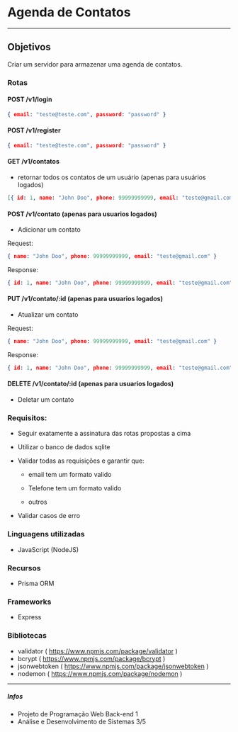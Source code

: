 ﻿# Agenda de Contatos
 
------------------------------------------------------------------------

## Objetivos
Criar um servidor para armazenar uma agenda de contatos.
### Rotas
#### POST /v1/login
```json
{ email: "teste@teste.com", password: "password" }
```
#### POST /v1/register
```json
{ email: "teste@teste.com", password: "password" }
```
#### GET /v1/contatos

- retornar todos os contatos de um usuário (apenas para usuários logados)
```json
[{ id: 1, name: "John Doo", phone: 99999999999, email: "teste@gmail.com" }]
```

#### POST /v1/contato (apenas para usuarios logados)

- Adicionar um contato

Request:
```json
{ name: "John Doo", phone: 99999999999, email: "teste@gmail.com" }
```

Response:
```json
{ id: 1, name: "John Doo", phone: 99999999999, email: "teste@gmail.com" }
```

#### PUT /v1/contato/:id (apenas para usuarios logados)

- Atualizar um contato

Request:
```json
{ name: "John Doo", phone: 99999999999, email: "teste@gmail.com" }
```

Response:
```json
{ id: 1, name: "John Doo", phone: 99999999999, email: "teste@gmail.com" }
```

#### DELETE /v1/contato/:id (apenas para usuarios logados)

- Deletar um contato

### Requisitos:
- Seguir exatamente a assinatura das rotas propostas a cima

- Utilizar o banco de dados sqlite

- Validar todas as requisições e garantir que:

   - email tem um formato valido

   - Telefone tem um formato valido

   - outros

- Validar casos de erro

### Linguagens utilizadas
- JavaScript (NodeJS)

### Recursos
- Prisma ORM

### Frameworks
- Express

### Bibliotecas
- validator ( https://www.npmjs.com/package/validator )
- bcrypt ( https://www.npmjs.com/package/bcrypt )
- jsonwebtoken ( https://www.npmjs.com/package/jsonwebtoken )
- nodemon ( https://www.npmjs.com/package/nodemon )

------------------------------------------------------------------------

##### Infos
- Projeto de Programação Web Back-end 1
- Análise e Desenvolvimento de Sistemas 3/5
